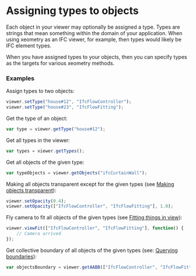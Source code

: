 # Assigning types to objects

Each object in your viewer may optionally be assigned a type. Types are strings that mean something within the domain of your application. When using xeometry as an IFC viewer, for example, then types would likely be IFC element types.

When you have assigned types to your objects, then you can specify types as the targets for various xeometry methods.

### Examples

Assign types to two objects:

```javascript
viewer.setType("house#12", "IfcFlowController");
viewer.setType("house#23", "IfcFlowFitting");
```

Get the type of an object:

```javascript
var type = viewer.getType("house#12");
```

Get all types in the viewer:

```javascript
var types = viewer.getTypes();
```

Get all objects of the given type:

```javascript
var typeObjects = viewer.getObjects("ifcCurtainWall");
```

Making all objects transparent except for the given types (see [Making objects transparent](makingObjectsTransparent.md)):
```javascript
viewer.setOpacity(0.4);
viewer.setOpacity(["IfcFlowController", "IfcFlowFitting"], 1.0);
```

Fly camera to fit all objects of the given types (see [Fitting things in view](fittingThingsInView.md)):

```javascript
viewer.viewFit(["IfcFlowController", "IfcFlowFitting"], function() {
    // Camera arrived
});
```

Get collective boundary of all objects of the given types  (see: [Querying boundaries](queryingBoundaries.md)):

```javascript
var objectsBoundary = viewer.getAABB(["IfcFlowController", "IfcFlowFitting"]);
```